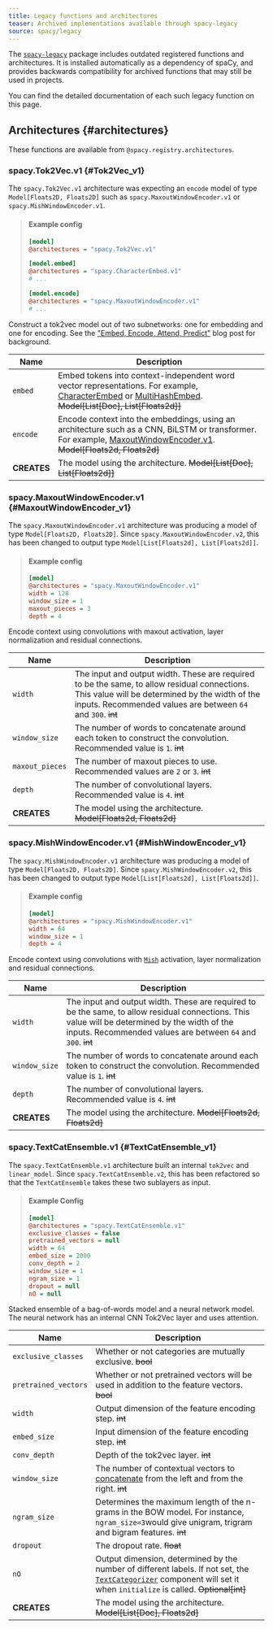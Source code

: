 ```yaml
---
title: Legacy functions and architectures
teaser: Archived implementations available through spacy-legacy
source: spacy/legacy
---
```


The [`spacy-legacy`](https://github.com/explosion/spacy-legacy) package includes 
outdated registered functions and architectures. It is installed automatically as 
a dependency of spaCy, and provides backwards compatibility for archived functions 
that may still be used in projects.

You can find the detailed documentation of each such legacy function on this page.

## Architectures {#architectures}

These functions are available from `@spacy.registry.architectures`.

### spacy.Tok2Vec.v1 {#Tok2Vec_v1}

The `spacy.Tok2Vec.v1` architecture was expecting an `encode` model of type 
`Model[Floats2D, Floats2D]` such as `spacy.MaxoutWindowEncoder.v1` or 
`spacy.MishWindowEncoder.v1`.

> #### Example config
>
> ```ini
> [model]
> @architectures = "spacy.Tok2Vec.v1"
>
> [model.embed]
> @architectures = "spacy.CharacterEmbed.v1"
> # ...
>
> [model.encode]
> @architectures = "spacy.MaxoutWindowEncoder.v1"
> # ...
> ```

Construct a tok2vec model out of two subnetworks: one for embedding and one for
encoding. See the
["Embed, Encode, Attend, Predict"](https://explosion.ai/blog/deep-learning-formula-nlp)
blog post for background.

| Name        | Description                                                                                                                                                                                                                      |
| ----------- | -------------------------------------------------------------------------------------------------------------------------------------------------------------------------------------------------------------------------------- |
| `embed`     | Embed tokens into context-independent word vector representations. For example, [CharacterEmbed](/api/architectures#CharacterEmbed) or [MultiHashEmbed](/api/architectures#MultiHashEmbed). ~~Model[List[Doc], List[Floats2d]]~~ |
| `encode`    | Encode context into the embeddings, using an architecture such as a CNN, BiLSTM or transformer. For example, [MaxoutWindowEncoder.v1](/api/legacy#MaxoutWindowEncoder_v1). ~~Model[Floats2d, Floats2d]~~                            |
| **CREATES** | The model using the architecture. ~~Model[List[Doc], List[Floats2d]]~~                                                                                                                                                           |

### spacy.MaxoutWindowEncoder.v1 {#MaxoutWindowEncoder_v1}

The `spacy.MaxoutWindowEncoder.v1` architecture was producing a model of type 
`Model[Floats2D, Floats2D]`. Since `spacy.MaxoutWindowEncoder.v2`, this has been changed to output 
type `Model[List[Floats2d], List[Floats2d]]`.


> #### Example config
>
> ```ini
> [model]
> @architectures = "spacy.MaxoutWindowEncoder.v1"
> width = 128
> window_size = 1
> maxout_pieces = 3
> depth = 4
> ```

Encode context using convolutions with maxout activation, layer normalization
and residual connections.

| Name            | Description                                                                                                                                                                                                    |
| --------------- | -------------------------------------------------------------------------------------------------------------------------------------------------------------------------------------------------------------- |
| `width`         | The input and output width. These are required to be the same, to allow residual connections. This value will be determined by the width of the inputs. Recommended values are between `64` and `300`. ~~int~~ |
| `window_size`   | The number of words to concatenate around each token to construct the convolution. Recommended value is `1`. ~~int~~                                                                                           |
| `maxout_pieces` | The number of maxout pieces to use. Recommended values are `2` or `3`. ~~int~~                                                                                                                                 |
| `depth`         | The number of convolutional layers. Recommended value is `4`. ~~int~~                                                                                                                                          |
| **CREATES**     | The model using the architecture. ~~Model[Floats2d, Floats2d]~~                                                                                                                                                |

### spacy.MishWindowEncoder.v1 {#MishWindowEncoder_v1}

The `spacy.MishWindowEncoder.v1` architecture was producing a model of type 
`Model[Floats2D, Floats2D]`. Since `spacy.MishWindowEncoder.v2`, this has been changed to output 
type `Model[List[Floats2d], List[Floats2d]]`.

> #### Example config
>
> ```ini
> [model]
> @architectures = "spacy.MishWindowEncoder.v1"
> width = 64
> window_size = 1
> depth = 4
> ```

Encode context using convolutions with
[`Mish`](https://thinc.ai/docs/api-layers#mish) activation, layer normalization
and residual connections.

| Name          | Description                                                                                                                                                                                                    |
| ------------- | -------------------------------------------------------------------------------------------------------------------------------------------------------------------------------------------------------------- |
| `width`       | The input and output width. These are required to be the same, to allow residual connections. This value will be determined by the width of the inputs. Recommended values are between `64` and `300`. ~~int~~ |
| `window_size` | The number of words to concatenate around each token to construct the convolution. Recommended value is `1`. ~~int~~                                                                                           |
| `depth`       | The number of convolutional layers. Recommended value is `4`. ~~int~~                                                                                                                                          |
| **CREATES**   | The model using the architecture. ~~Model[Floats2d, Floats2d]~~                                                                                                                                                |


### spacy.TextCatEnsemble.v1 {#TextCatEnsemble_v1}

The `spacy.TextCatEnsemble.v1` architecture built an internal `tok2vec` and `linear_model`. 
Since `spacy.TextCatEnsemble.v2`, this has been refactored so that the `TextCatEnsemble` takes these 
two sublayers as input.

> #### Example Config
>
> ```ini
> [model]
> @architectures = "spacy.TextCatEnsemble.v1"
> exclusive_classes = false
> pretrained_vectors = null
> width = 64
> embed_size = 2000
> conv_depth = 2
> window_size = 1
> ngram_size = 1
> dropout = null
> nO = null
> ```

Stacked ensemble of a bag-of-words model and a neural network model. The neural
network has an internal CNN Tok2Vec layer and uses attention.

| Name                 | Description                                                                                                                                                                                    |
| -------------------- | ---------------------------------------------------------------------------------------------------------------------------------------------------------------------------------------------- |
| `exclusive_classes`  | Whether or not categories are mutually exclusive. ~~bool~~                                                                                                                                     |
| `pretrained_vectors` | Whether or not pretrained vectors will be used in addition to the feature vectors. ~~bool~~                                                                                                    |
| `width`              | Output dimension of the feature encoding step. ~~int~~                                                                                                                                         |
| `embed_size`         | Input dimension of the feature encoding step. ~~int~~                                                                                                                                          |
| `conv_depth`         | Depth of the tok2vec layer. ~~int~~                                                                                                                                                            |
| `window_size`        | The number of contextual vectors to [concatenate](https://thinc.ai/docs/api-layers#expand_window) from the left and from the right. ~~int~~                                                    |
| `ngram_size`         | Determines the maximum length of the n-grams in the BOW model. For instance, `ngram_size=3`would give unigram, trigram and bigram features. ~~int~~                                            |
| `dropout`            | The dropout rate. ~~float~~                                                                                                                                                                    |
| `nO`                 | Output dimension, determined by the number of different labels. If not set, the [`TextCategorizer`](/api/textcategorizer) component will set it when `initialize` is called. ~~Optional[int]~~ |
| **CREATES**          | The model using the architecture. ~~Model[List[Doc], Floats2d]~~                                                                                                                               |
